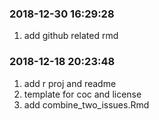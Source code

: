 
<!-- README.md is generated from README.Rmd. Please edit that file -->

### 2018-12-30 16:29:28

1.  add github related rmd

### 2018-12-18 20:23:48

1.  add r proj and readme
2.  template for coc and license
3.  add combine\_two\_issues.Rmd
